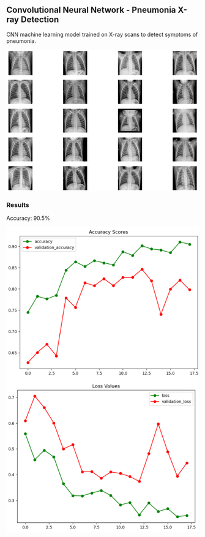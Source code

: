 ## Convolutional Neural Network - Pneumonia X-ray Detection

CNN machine learning model trained on X-ray scans to detect symptoms of pneumonia.

![image](X-Rays.png)


### Results

Accuracy: 90.5%

![image](Model_Scores.png)
